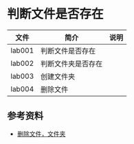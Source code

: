 # 判断文件是否存在

|文件|简介|说明|
|---|---|---|
|lab001|判断文件是否存在| |
|lab002|判断文件夹是否存在| |
|lab003|创建文件夹| |
|lab004|删除文件| |

## 参考资料
 - [删除文件，文件夹](https://www.cnblogs.com/aaronthon/p/9509538.html)